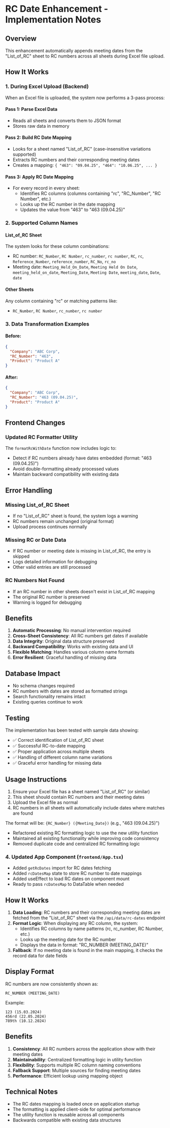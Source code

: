 # RC Date Enhancement - Implementation Notes

## Overview
This enhancement automatically appends meeting dates from the "List_of_RC" sheet to RC numbers across all sheets during Excel file upload.

## How It Works

### 1. During Excel Upload (Backend)
When an Excel file is uploaded, the system now performs a 3-pass process:

#### Pass 1: Parse Excel Data
- Reads all sheets and converts them to JSON format
- Stores raw data in memory

#### Pass 2: Build RC Date Mapping
- Looks for a sheet named "List_of_RC" (case-insensitive variations supported)
- Extracts RC numbers and their corresponding meeting dates
- Creates a mapping: `{ "463": "09.04.25", "464": "10.06.25", ... }`

#### Pass 3: Apply RC Date Mapping
- For every record in every sheet:
  - Identifies RC columns (columns containing "rc", "RC_Number", "RC Number", etc.)
  - Looks up the RC number in the date mapping
  - Updates the value from "463" to "463 (09.04.25)"

### 2. Supported Column Names

#### List_of_RC Sheet
The system looks for these column combinations:
- RC number: `RC_Number`, `RC Number`, `rc_number`, `rc number`, `RC`, `rc`, `Reference_Number`, `reference_number`, `RC_No`, `rc_no`
- Meeting date: `Meeting_Held_On_Date`, `Meeting Held On Date`, `meeting_held_on_date`, `Meeting_Date`, `Meeting Date`, `meeting_date`, `Date`, `date`

#### Other Sheets
Any column containing "rc" or matching patterns like:
- `RC_Number`, `RC Number`, `rc_number`, `rc number`

### 3. Data Transformation Examples

#### Before:
```json
{
  "Company": "ABC Corp",
  "RC_Number": "463",
  "Product": "Product A"
}
```

#### After:
```json
{
  "Company": "ABC Corp", 
  "RC_Number": "463 (09.04.25)",
  "Product": "Product A"
}
```

## Frontend Changes

### Updated RC Formatter Utility
The `formatRcWithDate` function now includes logic to:
- Detect if RC numbers already have dates embedded (format: "463 (09.04.25)")
- Avoid double-formatting already processed values
- Maintain backward compatibility with existing data

## Error Handling

### Missing List_of_RC Sheet
- If no "List_of_RC" sheet is found, the system logs a warning
- RC numbers remain unchanged (original format)
- Upload process continues normally

### Missing RC or Date Data
- If RC number or meeting date is missing in List_of_RC, the entry is skipped
- Logs detailed information for debugging
- Other valid entries are still processed

### RC Numbers Not Found
- If an RC number in other sheets doesn't exist in List_of_RC mapping
- The original RC number is preserved
- Warning is logged for debugging

## Benefits

1. **Automatic Processing**: No manual intervention required
2. **Cross-Sheet Consistency**: All RC numbers get dates if available
3. **Data Integrity**: Original data structure preserved
4. **Backward Compatibility**: Works with existing data and UI
5. **Flexible Matching**: Handles various column name formats
6. **Error Resilient**: Graceful handling of missing data

## Database Impact

- No schema changes required
- RC numbers with dates are stored as formatted strings
- Search functionality remains intact
- Existing queries continue to work

## Testing

The implementation has been tested with sample data showing:
- ✅ Correct identification of List_of_RC sheet
- ✅ Successful RC-to-date mapping
- ✅ Proper application across multiple sheets
- ✅ Handling of different column name variations
- ✅ Graceful error handling for missing data

## Usage Instructions

1. Ensure your Excel file has a sheet named "List_of_RC" (or similar)
2. This sheet should contain RC numbers and their meeting dates
3. Upload the Excel file as normal
4. RC numbers in all sheets will automatically include dates where matches are found

The format will be: `{RC_Number} ({Meeting_Date})` (e.g., "463 (09.04.25)")
- Refactored existing RC formatting logic to use the new utility function
- Maintained all existing functionality while improving code consistency
- Removed duplicate code and centralized RC formatting logic

### 4. Updated App Component (`frontend/App.tsx`)
- Added `getRcDates` import for RC dates fetching
- Added `rcDatesMap` state to store RC number to date mappings
- Added useEffect to load RC dates on component mount
- Ready to pass `rcDatesMap` to DataTable when needed

## How It Works

1. **Data Loading**: RC numbers and their corresponding meeting dates are fetched from the "List_of_RC" sheet via the `/api/data/rc-dates` endpoint
2. **Format Logic**: When displaying any RC column, the system:
   - Identifies RC columns by name patterns (rc, rc_number, RC Number, etc.)
   - Looks up the meeting date for the RC number
   - Displays the data in format: "RC_NUMBER (MEETING_DATE)"
3. **Fallback**: If no meeting date is found in the main mapping, it checks the record data for date fields

## Display Format

RC numbers are now consistently shown as:
```
RC_NUMBER (MEETING_DATE)
```

Example:
```
123 (15.03.2024)
456rd (22.05.2024)
789th (10.12.2024)
```

## Benefits

1. **Consistency**: All RC numbers across the application show with their meeting dates
2. **Maintainability**: Centralized formatting logic in utility function
3. **Flexibility**: Supports multiple RC column naming conventions
4. **Fallback Support**: Multiple sources for finding meeting dates
5. **Performance**: Efficient lookup using mapping object

## Technical Notes

- The RC dates mapping is loaded once on application startup
- The formatting is applied client-side for optimal performance
- The utility function is reusable across all components
- Backwards compatible with existing data structures

